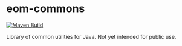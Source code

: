 # eom-commons
[![Maven Build](https://github.com/eomasters-repos/eom-commons/actions/workflows/maven-build.yml/badge.svg)](https://github.com/eomasters-repos/eom-commons/actions/workflows/maven-build.yml)


Library of common utilities for Java. Not yet intended for public use.
